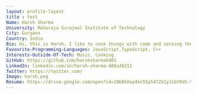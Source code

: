 ```yaml
---
layout: profile-layout
title : test
Name: Harsh Sharma
University: Maharaja Surajmal Institute of Technology
City: Gurgaon
Country: India
Bio: Hi, this is Harsh. I like to cook things with code and serving them in the browser. I love experimenting with different technologies but I have a soft corner for Javascript.
Favourite-Programming-Languages: JavaScript,TypeScript, C++
Interests-Outside-Of-Tech: Music, Cooking
GitHub: https://github.com/harshsharma6401
LinkedIn: linkedin.com/in/harsh-sharma-486a38211
Twitter: https://twitter.com/
Image: harsh.png
Resume: https://drive.google.com/open?id=18b0kXay4kn5SyS47ZX1y3ibY6VV-SNR-
---
```

